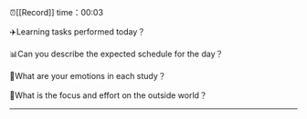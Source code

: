 ⏰[[Record]] time：00:03

✈️Learning tasks performed today？


📊Can you describe the expected schedule for the day？


📐What are your emotions in each study？


💼What is the focus and effort on the outside world？


---